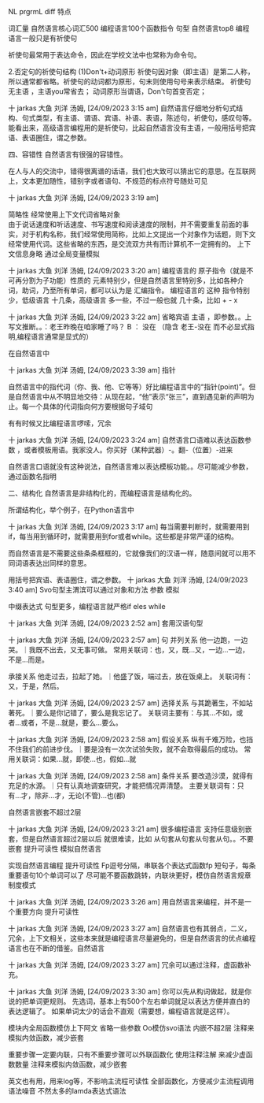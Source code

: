 NL prgrmL diff  特点



词汇量  自然语言核心词汇500  编程语言100个函数指令
句型  自然语言top8   编程语言一般只是有祈使句


祈使句最常用于表达命令，因此在学校文法中也常称为命令句。

2.否定句的祈使句结构
(1)Don't+动词原形
祈使句因对象（即主语）是第二人称，所以通常都省略。祈使句的动词都为原形，句末则使用句号来表示结束。
祈使句无主语 ，主语you常省去；
动词原形当谓语，Don't句首变否定；


十 jarkas 大鱼 刘洋 汤姆, [24/09/2023 3:15 am]
自然语言仔细地分析句式结构、句式类型，有主语、谓语、宾语、补语、表语，陈述句，祈使句，感叹句等。能看出来，高级语言编程用的是祈使句，比起自然语言没有主语，一般用括号把宾语、表语圈住，谓之参数。


四、容错性 自然语言有很强的容错性。

在人与人的交流中，错得很离谱的话语，我们也大致可以猜出它的意思。在互联网上，文本更加随性，错别字或者语句、不规范的标点符号随处可见

十 jarkas 大鱼 刘洋 汤姆, [24/09/2023 3:19 am]






简略性 
经常使用上下文代词省略对象  
由于说话速度和听话速度、书写速度和阅读速度的限制，并不需要重复前面的事实，对于机构名称，我们经常使用简称，比如上文提出一个对象作为话题，则下文经常使用代词。这些省略的东西，是交流双方共有而计算机不一定拥有的。  上下文信息身略 通过全局变量模拟

十 jarkas 大鱼 刘洋 汤姆, [24/09/2023 3:20 am]
编程语言的 原子指令（就是不可再分割为子功能）性质的 元素特别少，但是自然语言里特别多，比如各种介词，助词，乃至所有单词，都可以认为是 汇编指令。   编程语言的 这种 指令特别少，低级语言 十几条，高级语言 多一些，不过一般也就 几十条，比如  + - x

十 jarkas 大鱼 刘洋 汤姆, [24/09/2023 3:22 am]
省略宾语  主语  ，即参数。。上写文推断。。：老王昨晚在咱家睡了吗？
B ： 没在 （隐含 老王-没在 而不必显式指明,编程语言通常是显式的）


在自然语言中

十 jarkas 大鱼 刘洋 汤姆, [24/09/2023 3:39 am]
指针

自然语言中的指代词（你、我、他、它等等）好比编程语言中的“指针(point)”。但是自然语言中从不明显地交待：从现在起，“他”表示“张三”，直到遇见新的声明为止。每一个具体的代词指向何方要根据句子域句




有有时候又比编程语言啰嗦，冗余

 十 jarkas 大鱼 刘洋 汤姆, [24/09/2023 3:24 am]
自然语言口语难以表达函数参数
，或者模板用语。我家没人。你买好（某种武器）-。翻-（位置）-进来

自然语言口语就没有这种说法，自然语言难以表达模板功能。。尽可能减少参数，通过函数名指明

二、结构化
自然语言是非结构化的，而编程语言是结构化的。

所谓结构化，举个例子，在Python语言中

十 jarkas 大鱼 刘洋 汤姆, [24/09/2023 3:17 am]
每当需要判断时，就需要用到if，每当用到循环时，就需要用到for或者while。这些都是非常严谨的结构。

而自然语言是不需要这些条条框框的，它就像我们的汉语一样，随意间就可以用不同词语表达出同样的意思。

用括号把宾语、表语圈住，谓之参数。
十 jarkas 大鱼 刘洋 汤姆, [24/09/2023 3:40 am]
Svo句型主渭滨可以通过对象和方法 参数 模拟

中缀表达式
句型更多，编程语言就严格if eles while


十 jarkas 大鱼 刘洋 汤姆, [24/09/2023 2:52 am]
套用汉语句型

十 jarkas 大鱼 刘洋 汤姆, [24/09/2023 2:57 am]
句
并列关系
他一边跑，一边哭。｜我既不出去，又无事可做。
常用关联词：也，又，既…又，一边…一边，不是…而是。

 承接关系
他走过去，拉起了她。｜他盛了饭，端过去，放在饭桌上。
关联词有：又，于是，然后。

十 jarkas 大鱼 刘洋 汤姆, [24/09/2023 2:57 am]
选择关系
与其跪著生，不如站著死。｜要么是你记错了，要么是我忘记了。
关联词主要有：与其…不如，或者…或者，不是…就是，要么…要么。

十 jarkas 大鱼 刘洋 汤姆, [24/09/2023 2:58 am]
假设关系
纵有千难万险，也挡不住我们的前进步伐。｜要是没有一次次试验失败，就不会取得最后的成功。
常用关联词：如果…就，即使…也，假如…就

十 jarkas 大鱼 刘洋 汤姆, [24/09/2023 2:58 am]
条件关系
要改造沙漠，就得有充足的水源。｜只有认真地调查研究，才能把情况弄清楚。
主要关联词有：只有…才，除非…才，无论(不管)…也(都)


自然语言嵌套不超过2层

十 jarkas 大鱼 刘洋 汤姆, [24/09/2023 3:21 am]
很多编程语言 支持任意级别嵌套，但是自然语言超过2层以后 就很难读，比如 从句套从句套从句套从句。。不要嵌套 提升可读性 模拟自然语言




实现自然语言编程  提升可读性
Fp逗号分隔，串联各个表达式函数fp
短句子，每条重要语句10个单词可以了
尽可能不要函数跳转，内联块更好，模仿自然语言规章制度模式

十 jarkas 大鱼 刘洋 汤姆, [24/09/2023 3:26 am]
用自然语言来编程，并不是一个重要方向 提升可读性

十 jarkas 大鱼 刘洋 汤姆, [24/09/2023 3:27 am]
自然语言也有其弱点，二义，冗余，上下文相关，这些本来就是编程语言尽量避免的，但是自然语言的优点编程语言也在不断的借鉴。自然语言

十 jarkas 大鱼 刘洋 汤姆, [24/09/2023 3:27 am]
冗余可以通过注释，虚函数补充。

十 jarkas 大鱼 刘洋 汤姆, [24/09/2023 3:30 am]
你可以先从构词做起，就是你说的把单词更规则。 先选词，基本上有500个左右单词就足以表达方便并直白的表达逻辑了。 如果单词太少的话会不直观（需要想，编程语言就是这样）。

模块内全局函数模仿上下阿文 省略一些参数
Oo模仿svo语法
内嵌不超2层
注释来模拟内敛函数，减少嵌套

重要步骤一定要内联，只有不重要步骤可以外联函数化
使用注释注解 来减少虚函数数量
注释来模拟内敛函数，减少嵌套

英文也有用，用来log等，不影响主流程可读性
全部函数化，方便减少主流程调用语法噪音
不然太多的lamda表达式语法
